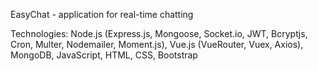 EasyChat - application for real-time chatting

Technologies: Node.js (Express.js, Mongoose, Socket.io, JWT, Bcryptjs, Cron, Multer, Nodemailer, Moment.js), Vue.js (VueRouter, Vuex, Axios), MongoDB, JavaScript, HTML, CSS, Bootstrap
